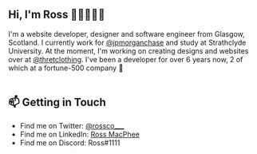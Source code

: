 ## Hi, I'm Ross 👋🏻👨🏻‍💻

I'm a website developer, designer and software engineer from Glasgow, Scotland. I currently work for [@jpmorganchase](https://github.com/jpmorganchase) and study at Strathclyde University. At the moment, I'm working on creating designs and websites over at [@thretclothing](https://github.com/thretclothing). I've been a developer for over 6 years now, 2 of which at a fortune-500 company 🎉
<br/>
<br/>
## 📫 Getting in Touch
- Find me on Twitter: [@rossco___](https://twitter.com/rossco___)
- Find me on LinkedIn: [Ross MacPhee](https://www.linkedin.com/in/ross-macphee/)
- Find me on Discord: Ross#1111
